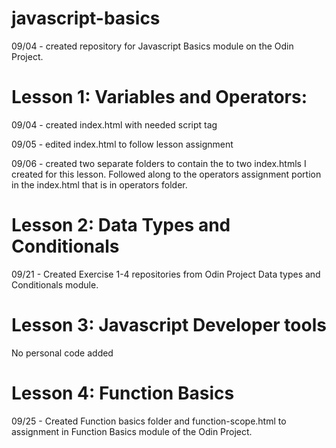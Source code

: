 # javascript-basics
<p>09/04 - created repository for Javascript Basics module on the Odin Project.</p>
<div> 
    <h1>Lesson 1: Variables and Operators:</h1>
    <p> 09/04 - created index.html with needed script tag</p>
    <p> 09/05 - edited index.html to follow lesson assignment</p>
    <p> 09/06 - created two separate folders to contain the to two index.htmls I created for this lesson. Followed along to the operators assignment portion in the index.html that is in operators folder.</p>
</div>
<div>
    <h1> Lesson 2: Data Types and Conditionals</h1>
    <p> 09/21 - Created Exercise 1-4 repositories from Odin Project Data types and Conditionals module.<p>
</div>
<div>
    <h1> Lesson 3: Javascript Developer tools</h1>
    <p> No personal code added</p>
</div>
<div>
    <h1> Lesson 4: Function Basics</h1>
    <p> 09/25 - Created Function basics folder and function-scope.html to assignment in Function Basics module of the Odin Project.</p>
    </div>
